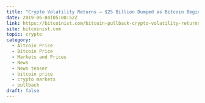 ```yaml
---
title: "Crypto Volatility Returns – $25 Billion Dumped as Bitcoin Begins Pullback"
date: 2019-06-04T05:00:52Z
link: https://bitcoinist.com/bitcoin-pullback-crypto-volatility-returns-25-billion-dumped/?utm_medium=RSS&utm_source=hune
site: bitcoinist.com
topic: crypto
category:
  - Altcoin Price
  - Bitcoin Price
  - Markets and Prices
  - News
  - News teaser
  - bitcoin price
  - crypto markets
  - pullback
draft: false
---
```

